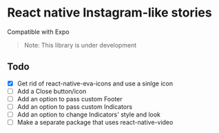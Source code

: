 # React native Instagram-like stories

Compatible with Expo

> Note: This library is under development

## Todo

- [x] Get rid of react-native-eva-icons and use a sinlge icon
- [ ] Add a Close button/icon
- [ ] Add an option to pass custom Footer
- [ ] Add an option to pass custom Indicators
- [ ] Add an option to change Indicators' style and look
- [ ] Make a separate package that uses react-native-video
